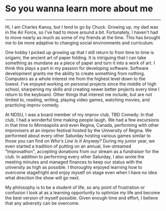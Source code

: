 # So you wanna learn more about me

---
Hi, I am Charles Kanoy, but I tend to go by Chuck. Growing up, my dad was in the Air Force, so I've had to move around a bit. Fortunately, I haven't had to move nearly as much as some of my friends at the time. This has brought me to be more adaptive to changing social environments and curriculum.

One hobby I picked up growing up that I still return to from time to time is origami, the ancient art of paper folding. It is intriguing that I can take something as mundane as a piece of paper and turn it into a work of art. I think this plays a part in my passion for developing software. Software development grants me the ability to create something from nothing. Computers as a whole interest me from the highest level down to the lowest. I've enjoyed working on personal projects since the middle of high school, sharpening my skills and creating newer better projects every time I return to the keyboard. Other things that interest me include, but are not limited to, reading, writing, playing video games, watching movies, and practicing improv comedy.

At NDSU, I was a board member of my improv club, TBD Comedy. In that club, I had a wonderful time making people laugh. We had a few excursions in that time to Minneapolis and even Regina, Canada, performing with other improvisers at an improv festival hosted by the University of Regina. We performed about every other Saturday hosting various games similar to those you can find on *Who's Line Is It Anyway?* During my junior year, we even started a tradition of putting on an annual, live-streamed "Improvathon", accepting donations from our stream as a fundraiser for the club. In addition to performing every other Saturday, I also wrote the meeting minutes and managed finances to keep our status with the university as high as possible. I thoroughly enjoyed learning how to overcome stagefright and enjoy myself on stage even when I have no idea what direction the show will go next.

My philosophy is to be a student of life, so any point of frustration or confusion I look at as a learning opportunity to optimize my life and become the best version of myself possible. Given enough time and effort, I believe that any adversity can be overcome.
